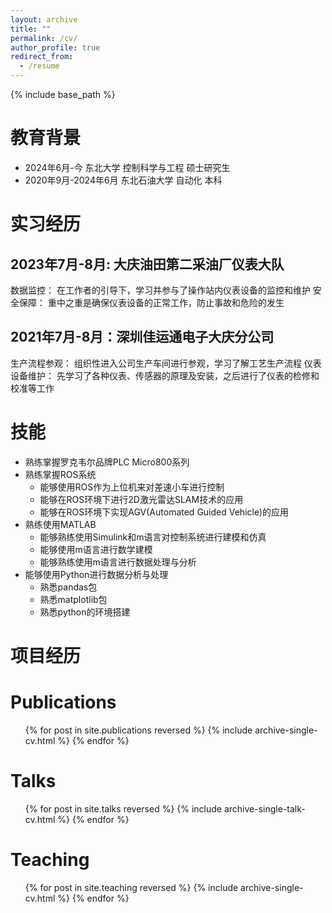 ```yaml
---
layout: archive
title: ""
permalink: /cv/
author_profile: true
redirect_from:
  - /resume
---
```


{% include base_path %}

# 教育背景
* 2024年6月-今 东北大学 控制科学与工程 硕士研究生
* 2020年9月-2024年6月 东北石油大学 自动化 本科

# 实习经历
## 2023年7月-8月: 大庆油田第二采油厂仪表大队
数据监控：
    在工作者的引导下，学习并参与了操作站内仪表设备的监控和维护
安全保障：
    重中之重是确保仪表设备的正常工作，防止事故和危险的发生
    
## 2021年7月-8月：深圳佳运通电子大庆分公司
生产流程参观：
    组织性进入公司生产车间进行参观，学习了解工艺生产流程
仪表设备维护：
    先学习了各种仪表、传感器的原理及安装，之后进行了仪表的检修和校准等工作
    
# 技能
* 熟练掌握罗克韦尔品牌PLC Micro800系列
* 熟练掌握ROS系统
  * 能够使用ROS作为上位机来对差速小车进行控制
  * 能够在ROS环境下进行2D激光雷达SLAM技术的应用
  * 能够在ROS环境下实现AGV(Automated Guided Vehicle)的应用
* 熟练使用MATLAB
  * 能够熟练使用Simulink和m语言对控制系统进行建模和仿真
  * 能够使用m语言进行数学建模
  * 能够熟练使用m语言进行数据处理与分析
* 能够使用Python进行数据分析与处理
  * 熟悉pandas包
  * 熟悉matplotlib包
  * 熟悉python的环境搭建

# 项目经历

Publications
======
  <ul>{% for post in site.publications reversed %}
    {% include archive-single-cv.html %}
  {% endfor %}</ul>
  
Talks
======
  <ul>{% for post in site.talks reversed %}
    {% include archive-single-talk-cv.html  %}
  {% endfor %}</ul>
  
Teaching
======
  <ul>{% for post in site.teaching reversed %}
    {% include archive-single-cv.html %}
  {% endfor %}</ul>

